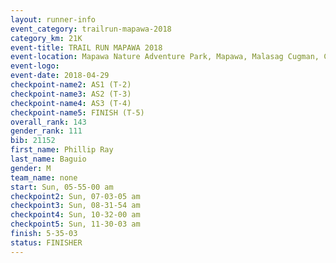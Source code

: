 ```yaml
---
layout: runner-info 
event_category: trailrun-mapawa-2018 
category_km: 21K 
event-title: TRAIL RUN MAPAWA 2018 
event-location: Mapawa Nature Adventure Park, Mapawa, Malasag Cugman, Cagayan de Oro Philippines 
event-logo: 
event-date: 2018-04-29 
checkpoint-name2: AS1 (T-2) 
checkpoint-name3: AS2 (T-3) 
checkpoint-name4: AS3 (T-4) 
checkpoint-name5: FINISH (T-5) 
overall_rank: 143
gender_rank: 111
bib: 21152
first_name: Phillip Ray
last_name: Baguio
gender: M
team_name: none
start: Sun, 05-55-00 am
checkpoint2: Sun, 07-03-05 am
checkpoint3: Sun, 08-31-54 am
checkpoint4: Sun, 10-32-00 am
checkpoint5: Sun, 11-30-03 am
finish: 5-35-03
status: FINISHER
---
```

